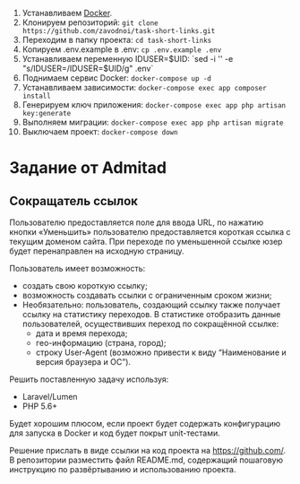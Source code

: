 1. Устанавливаем [Docker](https://www.docker.com/community-edition). 
1. Клонируем репозиторий: `git clone https://github.com/zavodnoi/task-short-links.git`
1. Переходим в папку проекта: `cd task-short-links`
1. Копируем .env.example в .env: `cp .env.example .env`
1. Устанавливаем переменную IDUSER=$UID: `sed -i '' -e "s/IDUSER=/IDUSER=$UID/g" .env`
1. Поднимаем сервис Docker: `docker-compose up -d`
1. Устанавливаем зависимости: `docker-compose exec app composer install`
1. Генерируем ключ приложения: `docker-compose exec app php artisan key:generate`
1. Выполняем миграции: `docker-compose exec app php artisan migrate`
1. Выключаем проект: `docker-compose down`

# Задание от Admitad
## Сокращатель ссылок

Пользователю предоставляется поле для ввода URL, по нажатию кнопки «Уменьшить» пользователю предоставляется короткая ссылка с текущим доменом сайта. При переходе по уменьшенной ссылке юзер будет перенаправлен на исходную страницу.

Пользователь имеет возможность:
<ul>
<li>создать свою короткую ссылку;</li>
<li>возможность создавать ссылки с ограниченным сроком жизни;</li>
<li>
Необязательно: пользователь, создающий ссылку также получает ссылку на статистику переходов. В статистике отобразить данные пользователей, осуществивших переход по сокращённой ссылке:
<ul>
<li>дата и время перехода;</li>
<li>гео-информацию (страна, город);</li>
<li>строку User-Agent (возможно привести к виду “Наименование и версия браузера и ОС”).</li>
</ul>
</li>
</ul>

Решить поставленную задачу используя:
<ul>
<li>Laravel/Lumen</li>
<li>PHP 5.6+</li>
</ul>

Будет хорошим плюсом​, если проект будет содержать конфигурацию для запуска в Docker и код будет покрыт unit-­тестами.

Решение прислать в виде ссылки на код проекта на https://github.com/. В репозитории разместить файл README.md, содержащий пошаговую инструкцию по развёртыванию  и использованию проекта.
